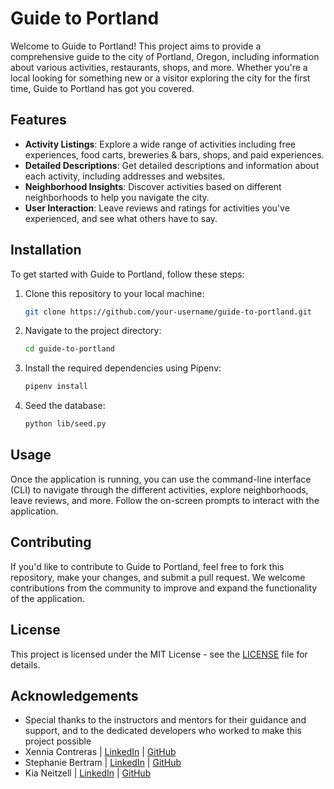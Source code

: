 # Guide to Portland

Welcome to Guide to Portland! This project aims to provide a comprehensive guide to the city of Portland, Oregon, including information about various activities, restaurants, shops, and more. Whether you're a local looking for something new or a visitor exploring the city for the first time, Guide to Portland has got you covered.

## Features

- **Activity Listings**: Explore a wide range of activities including free experiences, food carts, breweries & bars, shops, and paid experiences.
- **Detailed Descriptions**: Get detailed descriptions and information about each activity, including addresses and websites.
- **Neighborhood Insights**: Discover activities based on different neighborhoods to help you navigate the city.
- **User Interaction**: Leave reviews and ratings for activities you've experienced, and see what others have to say.

## Installation

To get started with Guide to Portland, follow these steps:

1. Clone this repository to your local machine:

    ```bash
    git clone https://github.com/your-username/guide-to-portland.git
    ```

2. Navigate to the project directory:

    ```bash
    cd guide-to-portland
    ```

3. Install the required dependencies using Pipenv:

    ```bash
    pipenv install
    ```

4. Seed the database:

    ```bash
    python lib/seed.py
    ```


## Usage

Once the application is running, you can use the command-line interface (CLI) to navigate through the different activities, explore neighborhoods, leave reviews, and more. Follow the on-screen prompts to interact with the application.

## Contributing

If you'd like to contribute to Guide to Portland, feel free to fork this repository, make your changes, and submit a pull request. We welcome contributions from the community to improve and expand the functionality of the application.

## License

This project is licensed under the MIT License - see the [LICENSE](LICENSE) file for details.

## Acknowledgements
- Special thanks to the instructors and mentors for their guidance and support, and to the dedicated developers who worked to make this project possible 
- Xennia Contreras | [LinkedIn](https://www.linkedin.com/in/xennia-contreras/) | [GitHub](https://github.com/Xenbydesign)
- Stephanie Bertram | [LinkedIn](https://www.linkedin.com/in/stephanie-bertram/) | [GitHub](https://github.com/stephbertram)
- Kia Neitzell | [LinkedIn](https://www.linkedin.com/in/kia-neitzell-870559162/) | [GitHub](https://github.com/kia659)
